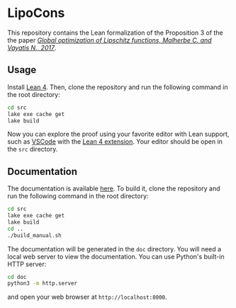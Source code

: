 # LipoCons

This repository contains the Lean formalization of the Proposition 3 of the the paper [*_Global optimization of Lipschitz functions, Malherbe C. and Vayatis N., 2017_*](https://proceedings.mlr.press/v70/malherbe17a/malherbe17a.pdf).

## Usage
Install [Lean 4](https://lean-lang.org/install/). Then, clone the repository and run the following command in the root directory:

```bash
cd src
lake exe cache get
lake build
```
Now you can explore the proof using your favorite editor with Lean support, such as [VSCode](https://code.visualstudio.com/) with the [Lean 4 extension](https://marketplace.visualstudio.com/items?itemName=leanprover.lean4). Your editor should be open in the `src` directory.

## Documentation
The documentation is available [here](https://gaetanserre.fr/doc/LipoCons/). To build it, clone the repository and run the following command in the root directory:

```bash
cd src
lake exe cache get
lake build
cd ..
./build_manual.sh
```
The documentation will be generated in the `doc` directory. You will need a local web server to view the documentation. You can use Python's built-in HTTP server:

```bash
cd doc
python3 -m http.server
```
and open your web browser at `http://localhost:8000`.